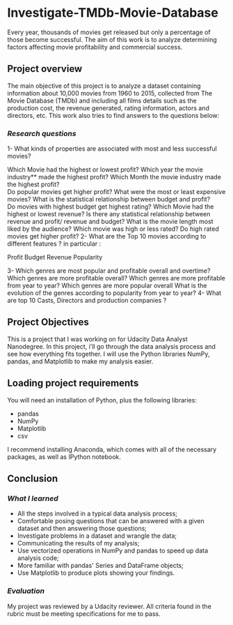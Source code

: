 # Investigate-TMDb-Movie-Database
Every year, thousands of movies get released but only a percentage of those become successful. The aim of this work is to analyze determining factors affecting movie profitability and commercial success. 
## Project overview
The main objective of this project is to analyze a dataset containing information about 10,000 movies from 1960 to 2015, collected from The Movie Database (TMDb) and including all films details such as the production cost, the revenue generated, rating information, actors and directors, etc. This work also tries to find answers to the questions below:
### *Research questions*

1- What kinds of properties are associated with  most and less successful movies?


Which Movie had the highest or lowest profit?</li>
Which year the movie industry** made the highest profit?
Which Month the movie industry made the highest profit?   
Do popular movies get higher profit? 
What were the most or least expensive movies?
What is the statistical relationship between budget and profit?   
Do movies with highest budget get  highest rating?
Which Movie had the highest or lowest revenue?</li>
Is there any statistical relationship between revenue and profit/ revenue and budget?
What is the movie length most liked by the audience?
Which movie was high or less rated?
Do high rated movies get higher profit?
2- What are the Top 10 movies according to different features ? in particular :

Profit
Budget 
Revenue
Popularity 

3- Which genres are most popular and profitable overall and overtime?
Which genres are more profitable overall?
Which genres are more profitable from year to year?
Which genres are more popular overall
What is the evolution of the genres according to popularity from year to year?
4- What are top 10 Casts, Directors and production companies ?

## Project Objectives
This is a project that I was working on for Udacity Data Analyst Nanodegree. In this project, i'll go through the data analysis process and see how everything fits together.  I will use the Python libraries NumPy, pandas, and Matplotlib to make my analysis easier.

## Loading project requirements 
You will need an installation of Python, plus the following libraries:
* pandas
* NumPy
* Matplotlib
* csv

I recommend installing Anaconda, which comes with all of the necessary packages, as well as IPython notebook.
 
 ## Conclusion 
 ### *What I learned*
* All the steps involved in a typical data analysis process;
* Comfortable posing questions that can be answered with a given dataset and then answering those questions;
* Investigate problems in a dataset and wrangle the data;
* Communicating the results of my analysis;
* Use vectorized operations in NumPy and pandas to speed up  data analysis code;
* More familiar with pandas' Series and DataFrame objects;
* Use Matplotlib to produce plots showing your findings.
### *Evaluation*
My project was reviewed by a Udacity reviewer. All criteria found in the rubric must be meeting specifications for me to pass.




